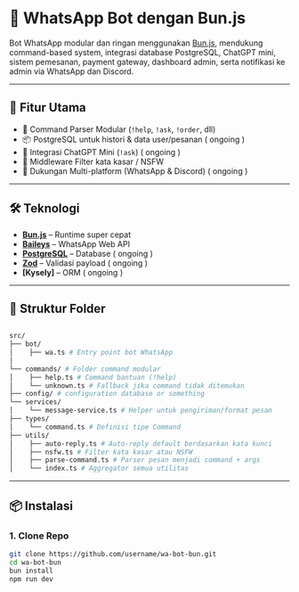 # 🤖 WhatsApp Bot dengan Bun.js

Bot WhatsApp modular dan ringan menggunakan [Bun.js](https://bun.sh), mendukung command-based system, integrasi database PostgreSQL, ChatGPT mini, sistem pemesanan, payment gateway, dashboard admin, serta notifikasi ke admin via WhatsApp dan Discord.

---

## 🚀 Fitur Utama

- 🔧 Command Parser Modular (`!help`, `!ask`, `!order`, dll)
- 📦 PostgreSQL untuk histori & data user/pesanan ( ongoing )
- 🧠 Integrasi ChatGPT Mini (`!ask`) ( ongoing )
- 🧹 Middleware Filter kata kasar / NSFW
- 🤖 Dukungan Multi-platform (WhatsApp & Discord) ( ongoing )

---

## 🛠️ Teknologi

- **[Bun.js](https://bun.sh)** – Runtime super cepat
- **[Baileys](https://github.com/WhiskeySockets/Baileys)** – WhatsApp Web API
- **[PostgreSQL](https://www.postgresql.org/)** – Database ( ongoing )
- **[Zod](https://zod.dev)** – Validasi payload ( ongoing )
- **[Kysely]** – ORM ( ongoing )

---

## 📂 Struktur Folder

## 
```bash
src/ 
├── bot/ 
│    ├── wa.ts # Entry point bot WhatsApp 
│ 
└── commands/ # Folder command modular 
│    ├── help.ts # Command bantuan (!help)
│    └── unknown.ts # Fallback jika command tidak ditemukan 
├── config/ # configuration database or something
└── services/
│    └── message-service.ts # Helper untuk pengiriman/format pesan
├── types/ 
│    └── command.ts # Definisi tipe Command
├── utils/
│    ├── auto-reply.ts # Auto-reply default berdasarkan kata kunci
│    ├── nsfw.ts # Filter kata kasar atau NSFW
│    ├── parse-command.ts # Parser pesan menjadi command + args  
│    └── index.ts # Aggregator semua utilitas
```

---

## 📦 Instalasi

### 1. Clone Repo

```bash
git clone https://github.com/username/wa-bot-bun.git
cd wa-bot-bun
bun install
npm run dev
